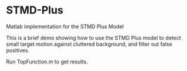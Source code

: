 # STMD-Plus

Matlab implementation for the STMD Plus Model

This is a brief demo showing how to use the STMD Plus model to detect small target motion against cluttered background, and filter out false positives.

Run TopFunction.m to get results.
